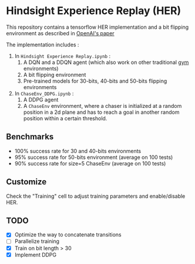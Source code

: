 # Hindsight Experience Replay (HER)

This repository contains a tensorflow HER implementation and a bit flipping environment as described in [OpenAI's paper](https://arxiv.org/pdf/1707.01495.pdf)

The implementation includes :

1. In `Hindsight Experience Replay.ipynb` :
    1.  A DQN and a DDQN agent (which also work on other traditional [gym](https://gym.openai.com/) environments)
    2.  A bit flipping environment
    3.  Pre-trained models for 30-bits, 40-bits and 50-bits flipping environments
2. In `ChaseEnv_DDPG.ipynb` :
    1. A DDPG agent
    2. A `ChaseEnv` environment, where a chaser is initialized at a random position in
       a 2d plane and has to reach a goal in another random position within a certain threshold.

## Benchmarks

*  100% success rate for 30 and 40-bits environments
*  95% success rate for 50-bits environment (average on 100 tests)
*  90% success rate for size=5 ChaseEnv (average on 100 tests)

## Customize
Check the "Training" cell to adjust training parameters and enable/disable HER.

## TODO
- [x] Optimize the way to concatenate transitions
- [ ] Parallelize training
- [x] Train on bit length > 30
- [x] Implement DDPG
